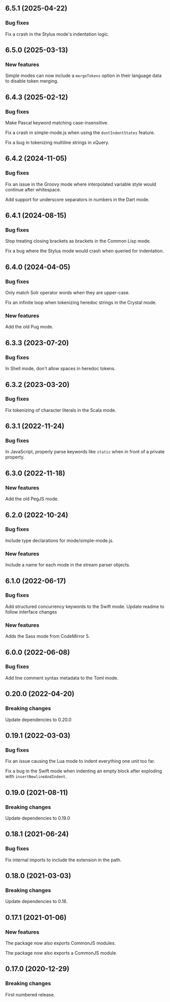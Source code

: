 ## 6.5.1 (2025-04-22)

### Bug fixes

Fix a crash in the Stylus mode's indentation logic.

## 6.5.0 (2025-03-13)

### New features

Simple modes can now include a `mergeTokens` option in their language data to disable token merging.

## 6.4.3 (2025-02-12)

### Bug fixes

Make Pascal keyword matching case-insensitive.

Fix a crash in simple-mode.js when using the `dontIndentStates` feature.

Fix a bug in tokenizing multiline strings in xQuery.

## 6.4.2 (2024-11-05)

### Bug fixes

Fix an issue in the Groovy mode where interpolated variable style would continue after whitespace.

Add support for underscore separators in numbers in the Dart mode.

## 6.4.1 (2024-08-15)

### Bug fixes

Stop treating closing brackets as brackets in the Common Lisp mode.

Fix a bug where the Stylus mode would crash when queried for indentation.

## 6.4.0 (2024-04-05)

### Bug fixes

Only match Solr operator words when they are upper-case.

Fix an infinite loop when tokenizing heredoc strings in the Crystal mode.

### New features

Add the old Pug mode.

## 6.3.3 (2023-07-20)

### Bug fixes

In Shell mode, don't allow spaces in heredoc tokens.

## 6.3.2 (2023-03-20)

### Bug fixes

Fix tokenizing of character literals in the Scala mode.

## 6.3.1 (2022-11-24)

### Bug fixes

In JavaScript, properly parse keywords like `static` when in front of a private property.

## 6.3.0 (2022-11-18)

### New features

Add the old PegJS mode.

## 6.2.0 (2022-10-24)

### Bug fixes

Include type declarations for mode/simple-mode.js.

### New features

Include a name for each mode in the stream parser objects.

## 6.1.0 (2022-06-17)

### Bug fixes

Add structured concurrency keywords to the Swift mode. Update readme to follow interface changes

### New features

Adds the Sass mode from CodeMirror 5.

## 6.0.0 (2022-06-08)

### Bug fixes

Add line comment syntax metadata to the Toml mode.

## 0.20.0 (2022-04-20)

### Breaking changes

Update dependencies to 0.20.0

## 0.19.1 (2022-03-03)

### Bug fixes

Fix an issue causing the Lua mode to indent everything one unit too far.

Fix a bug in the Swift mode when indenting an empty block after exploding with `insertNewlineAndIndent`.

## 0.19.0 (2021-08-11)

### Breaking changes

Update dependencies to 0.19.0

## 0.18.1 (2021-06-24)

### Bug fixes

Fix internal imports to include the extension in the path.

## 0.18.0 (2021-03-03)

### Breaking changes

Update dependencies to 0.18.

## 0.17.1 (2021-01-06)

### New features

The package now also exports CommonJS modules.

The package now also exports a CommonJS module.

## 0.17.0 (2020-12-29)

### Breaking changes

First numbered release.

